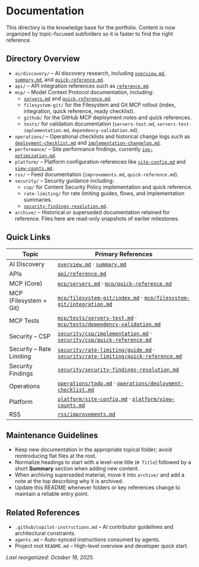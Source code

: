 # Documentation

This directory is the knowledge base for the portfolio. Content is now organized by topic-focused subfolders so it is faster to find the right reference.

## Directory Overview

- `ai/discovery/` – AI discovery research, including [`overview.md`](./ai/discovery/overview.md), [`summary.md`](./ai/discovery/summary.md), and [`quick-reference.md`](./ai/discovery/quick-reference.md).
- `api/` – API integration references such as [`reference.md`](./api/reference.md).
- `mcp/` – Model Context Protocol documentation, including:
	- [`servers.md`](./mcp/servers.md) and [`quick-reference.md`](./mcp/quick-reference.md).
	- `filesystem-git/` for the Filesystem and Git MCP rollout (index, integration, quick reference, ready checklist).
	- `github/` for the GitHub MCP deployment notes and quick references.
	- `tests/` for validation documentation (`servers-test.md`, `servers-test-implementation.md`, `dependency-validation.md`).
- `operations/` – Operational checklists and historical change logs such as [`deployment-checklist.md`](./operations/deployment-checklist.md) and [`implementation-changelog.md`](./operations/implementation-changelog.md).
- `performance/` – Site performance findings, currently [`inp-optimization.md`](./performance/inp-optimization.md).
- `platform/` – Platform configuration references like [`site-config.md`](./platform/site-config.md) and [`view-counts.md`](./platform/view-counts.md).
- `rss/` – Feed documentation (`improvements.md`, `quick-reference.md`).
- `security/` – Security guidance including:
	- `csp/` for Content Security Policy implementation and quick reference.
	- `rate-limiting/` for rate limiting guides, flows, and implementation summaries.
	- [`security-findings-resolution.md`](./security/security-findings-resolution.md).
- `archive/` – Historical or superseded documentation retained for reference. Files here are read-only snapshots of earlier milestones.

## Quick Links

| Topic | Primary References |
|-------|--------------------|
| AI Discovery | [`overview.md`](./ai/discovery/overview.md) · [`summary.md`](./ai/discovery/summary.md) |
| APIs | [`api/reference.md`](./api/reference.md) |
| MCP (Core) | [`mcp/servers.md`](./mcp/servers.md) · [`mcp/quick-reference.md`](./mcp/quick-reference.md) |
| MCP (Filesystem + Git) | [`mcp/filesystem-git/index.md`](./mcp/filesystem-git/index.md) · [`mcp/filesystem-git/integration.md`](./mcp/filesystem-git/integration.md) |
| MCP Tests | [`mcp/tests/servers-test.md`](./mcp/tests/servers-test.md) · [`mcp/tests/dependency-validation.md`](./mcp/tests/dependency-validation.md) |
| Security – CSP | [`security/csp/implementation.md`](./security/csp/implementation.md) · [`security/csp/quick-reference.md`](./security/csp/quick-reference.md) |
| Security – Rate Limiting | [`security/rate-limiting/guide.md`](./security/rate-limiting/guide.md) · [`security/rate-limiting/quick-reference.md`](./security/rate-limiting/quick-reference.md) |
| Security Findings | [`security/security-findings-resolution.md`](./security/security-findings-resolution.md) |
| Operations | [`operations/todo.md`](./operations/todo.md) · [`operations/deployment-checklist.md`](./operations/deployment-checklist.md) |
| Platform | [`platform/site-config.md`](./platform/site-config.md) · [`platform/view-counts.md`](./platform/view-counts.md) |
| RSS | [`rss/improvements.md`](./rss/improvements.md) |

## Maintenance Guidelines

- Keep new documentation in the appropriate topical folder; avoid reintroducing flat files at the root.
- Normalize headings to start with a level-one title (`# Title`) followed by a short **Summary** section when adding new content.
- When archiving superseded material, move it into `archive/` and add a note at the top describing why it is archived.
- Update this README whenever folders or key references change to maintain a reliable entry point.

## Related References

- `.github/copilot-instructions.md` – AI contributor guidelines and architectural constraints.
- `agents.md` – Auto-synced instructions consumed by agents.
- Project root `README.md` – High-level overview and developer quick start.

_Last reorganized: October 19, 2025._
